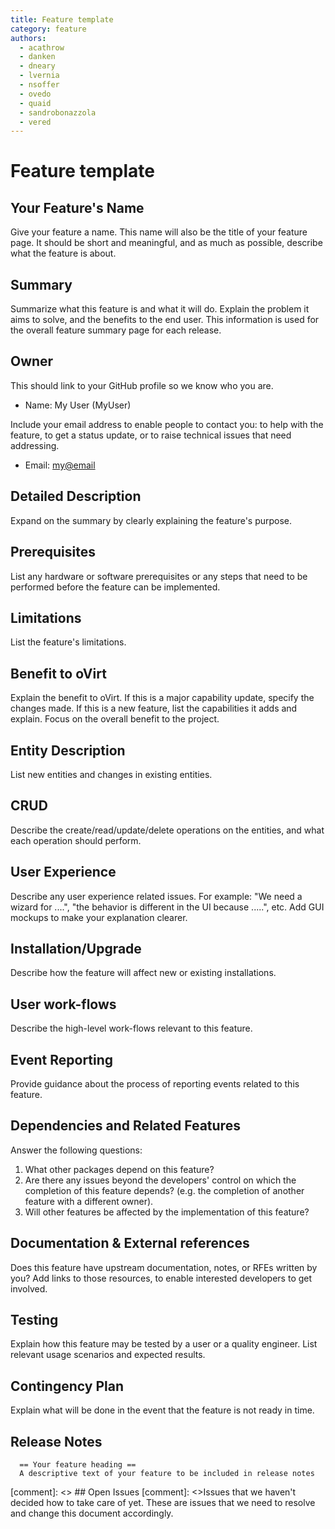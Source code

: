 ```yaml
---
title: Feature template
category: feature
authors:
  - acathrow
  - danken
  - dneary
  - lvernia
  - nsoffer
  - ovedo
  - quaid
  - sandrobonazzola
  - vered
---
```


# Feature template

## Your Feature's Name

Give your feature a name. This name will also be the title of your feature page. It should be short and meaningful, and as much as possible, describe what the feature is about.

## Summary

Summarize what this feature is and what it will do. Explain the problem it aims to solve, and the benefits to the end user. This information is used for the overall feature summary page for each release.

## Owner

This should link to your GitHub profile so we know who you are.

*   Name: My User (MyUser)

Include your email address to enable people to contact you: to help with the feature, to get a status update, or to raise technical issues that need addressing.

*   Email: <my@email>

## Detailed Description

Expand on the summary by clearly explaining the feature's purpose.

## Prerequisites

List any hardware or software prerequisites or any steps that need to be performed before the feature can be implemented.

## Limitations

List the feature's limitations.

## Benefit to oVirt

Explain the benefit to oVirt. If this is a major capability update, specify the changes made. If this is a new feature, list the capabilities it adds and explain. Focus on the overall benefit to the project.  

## Entity Description

List new entities and changes in existing entities.

## CRUD

Describe the create/read/update/delete operations on the entities, and what each operation should perform.

## User Experience

Describe any user experience related issues. For example: "We need a wizard for ....", "the behavior is different in the UI because .....", etc. Add GUI mockups to make your explanation clearer.

## Installation/Upgrade

Describe how the feature will affect new or existing installations.

## User work-flows

Describe the high-level work-flows relevant to this feature.

## Event Reporting

Provide guidance about the process of reporting events related to this feature.

## Dependencies and Related Features

Answer the following questions:
1. What other packages depend on this feature?
2. Are there any issues beyond the developers' control on which the completion of this feature depends? (e.g. the completion of another feature with a different owner).
3. Will other features be affected by the implementation of this feature?

## Documentation & External references

Does this feature have upstream documentation, notes, or RFEs written by you? Add links to those resources, to enable interested developers to get involved.

## Testing

Explain how this feature may be tested by a user or a quality engineer. List relevant usage scenarios and expected results.

## Contingency Plan

Explain what will be done in the event that the feature is not ready in time.

## Release Notes

      == Your feature heading ==
      A descriptive text of your feature to be included in release notes


[comment]: <> ## Open Issues
[comment]: <>Issues that we haven't decided how to take care of yet. These are issues that we need to resolve and change this document accordingly.
